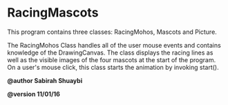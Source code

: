 # RacingMascots

This program contains three classes: RacingMohos, Mascots and Picture.

The RacingMohos Class handles all of the user mouse events and contains knowledge of the DrawingCanvas.
The class displays the racing lines as well as the visible images of the four mascots
at the start of the program. On a user's mouse click, this class starts the animation by invoking start().


__@author Sabirah Shuaybi__
 
__@version 11/01/16__
